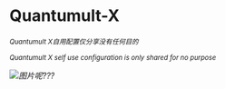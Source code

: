 # Quantumult-X
<p><small><i>Quantumult X自用配置仅分享没有任何目的<i></small></p>  

<p><small><i>Quantumult X self use configuration is only shared for no purpose<i></small></p>

![图片呢???](https://img12.360buyimg.com/ddimg/jfs/t1/43499/28/23153/118154/65b7613eF4df4776d/03b3ab44ca519d70.jpg)
